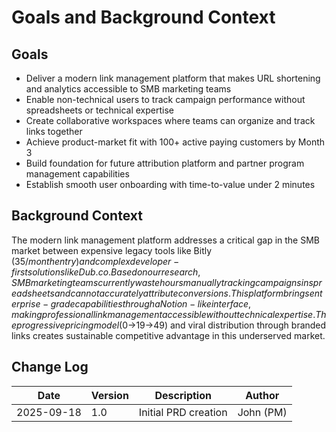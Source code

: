 # Goals and Background Context

## Goals
- Deliver a modern link management platform that makes URL shortening and analytics accessible to SMB marketing teams
- Enable non-technical users to track campaign performance without spreadsheets or technical expertise
- Create collaborative workspaces where teams can organize and track links together
- Achieve product-market fit with 100+ active paying customers by Month 3
- Build foundation for future attribution platform and partner program management capabilities
- Establish smooth user onboarding with time-to-value under 2 minutes

## Background Context

The modern link management platform addresses a critical gap in the SMB market between expensive legacy tools like Bitly ($35/month entry) and complex developer-first solutions like Dub.co. Based on our research, SMB marketing teams currently waste hours manually tracking campaigns in spreadsheets and cannot accurately attribute conversions. This platform brings enterprise-grade capabilities through a Notion-like interface, making professional link management accessible without technical expertise. The progressive pricing model ($0→$19→$49) and viral distribution through branded links creates sustainable competitive advantage in this underserved market.

## Change Log

| Date | Version | Description | Author |
|------|---------|-------------|--------|
| 2025-09-18 | 1.0 | Initial PRD creation | John (PM) |
